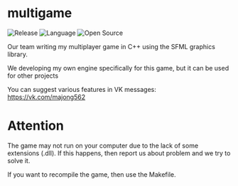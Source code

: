 # multigame

![Release](https://img.shields.io/badge/Version-v0.2-blueviolet)
![Language](https://img.shields.io/badge/Language-C%2B%2B-0052cf)
![Open Source](https://badges.frapsoft.com/os/v2/open-source.svg?v=103)

Our team writing my multiplayer game in C++ using the SFML graphics library.

We developing my own engine specifically for this game, but it can be used for other projects

You can suggest various features in VK messages: https://vk.com/majong562

# Attention

The game may not run on your computer due to the lack of some extensions (.dll). If this happens, then report us about problem and we try to solve it.

If you want to recompile the game, then use the Makefile.
